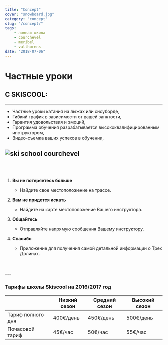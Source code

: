 ```yaml
---
title: "Concept"
cover: "snowboard.jpg"
category: "concept"
slug: "/concept/"
tags:
    - лыжная школа
    - courchevel
    - meribel
    - valthorens
date: "2018-07-06"
---
```


# Частные уроки

## С SKISCOOL:
---

* Частные уроки катания на лыжах или сноуборде,
* Гибкий график в зависимости от вашей занятости,
* Гарантия удовольствия и эмоций,
* Программа обучения разрабатывается высококвалифицированным инструктором,
* Видео-съемка  ваших успехов в обучении,

![ski school courchevel](https://skiscool.com/dist/offpiste.jpg)
---
<br/>
<br/>


1. **Вы не потеряетесь больше**
    * Найдите свое местоположение на трассе.
    
2. **Вам не придется искать**
    * Найдите на карте местоположение Вашего инструктора.
    
3. **Общайтесь**
    * Отправляйте напрямую сообщения Вашему инструктору.
    
4. **Спасибо**
    * Приложение для получения самой детальной информации о Трех Долинах.


<br/>
<br/>
---

### Тарифы школы Skiscool на 2016/2017 год

|                       	| Низкий сезон 	| Средний сезон 	|   Высокий сезон	|
|-----------------------	|--------------	|----------------	|-----------------	|
| Тариф полного дня 	    |   400€/день  	|    450€/день   	|       500€/день 	|
| Почасовой тариф          	|     45€/час  	|      50€/час  	|        55€/час   	|

